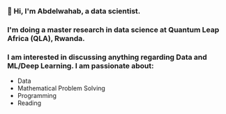 ### 👋 Hi, I'm Abdelwahab, a data scientist. 
### I'm doing a master research in data science at Quantum Leap Africa (QLA), Rwanda.
### I am interested in discussing anything regarding Data and ML/Deep Learning. I am passionate about:
- Data
- Mathematical Problem Solving
- Programming
- Reading

### 

<!--
**abdelwahab01630/abdelwahab01630** is a ✨ _special_ ✨ repository because its `README.md` (this file) appears on your GitHub profile.

Here are some ideas to get you started:

- 🔭 I’m currently working on ...
- 🌱 I’m currently learning ...
- 👯 I’m looking to collaborate on ...
- 🤔 I’m looking for help with ...
- 💬 Ask me about ...
- 📫 How to reach me: ...
- 😄 Pronouns: ...
- ⚡ Fun fact: ...
-->
